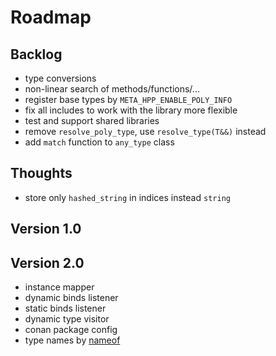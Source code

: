 # Roadmap

## Backlog

- type conversions
- non-linear search of methods/functions/...
- register base types by `META_HPP_ENABLE_POLY_INFO`
- fix all includes to work with the library more flexible
- test and support shared libraries
- remove `resolve_poly_type`, use `resolve_type(T&&)` instead
- add `match` function to `any_type` class

## Thoughts

- store only `hashed_string` in indices instead `string`

## Version 1.0

## Version 2.0

- instance mapper
- dynamic binds listener
- static binds listener
- dynamic type visitor
- conan package config
- type names by [nameof](https://github.com/Neargye/nameof)
